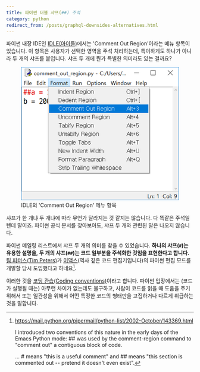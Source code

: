 ```yaml
---
title: 파이썬 더블 샤프(##) 주석
category: python
redirect_from: /posts/graphql-downsides-alternatives.html
---
```


파이썬 내장 IDE인 [IDLE(아이들)][idle]에서는 'Comment Out Region'이라는 메뉴 항목이 있습니다. 이 항목은 사용자가 선택한 영역을 주석 처리하는데, 특이하게도 하나가 아니라 두 개의 샤프를 붙입니다. 샤프 두 개에 뭔가 특별한 의미라도 있는 걸까요?

[idle]: https://docs.python.org/3/library/idle.html

<figure>
<img src="/assets/2018-11-22-python-double-sharp-comments/comment-out-region.png" alt="IDLE에서 'Format' > 'Comment Out Region'">
<figcaption>IDLE의 'Comment Out Region' 메뉴 항목</figcaption>
</figure>

샤프가 한 개냐 두 개냐에 따라 무언가 달라지는 것 같지는 않습니다. 다 똑같은 주석일텐데 말이죠. 파이썬 공식 문서를 찾아보아도, 샤프 두 개와 관련된 말은 나오지 않습니다.

파이썬 메일링 리스트에서 샤프 두 개의 의미를 찾을 수 있었습니다. **하나의 샤프(`#`)는 유용한 설명을, 두 개의 샤프(`##`)는 코드 일부분을 주석화한 것임을 표현한다고 합니다.** [팀 피터스(Tim Peters)][tim-peters]가 [이맥스](https://ko.wikipedia.org/wiki/%EC%9D%B4%EB%A7%A5%EC%8A%A4)(역사 깊은 코드 편집기입니다)의 파이썬 편집 모드를 개발할 당시 도입했다고 하네요[^single-vs-double].

이러한 것을 [코딩 관습(Coding conventions)](https://en.wikipedia.org/wiki/Coding_conventions)이라고 합니다. 파이썬 입장에서는 (코드가 실행될 때는) 아무런 차이가 없는데도 불구하고, 사람이 코드를 읽을 때 도움을 주기 위해서 또는 일관성을 위해서 어떤 특정한 코드의 형태만을 고집하거나 다르게 취급하는 것을 말합니다.

[pep-20]: https://www.python.org/dev/peps/pep-0020/

[tim-peters]: https://en.wikipedia.org/wiki/Tim_Peters_(software_engineer)

[^single-vs-double]: <https://mail.python.org/pipermail/python-list/2002-October/143369.html>

    I introduced two conventions of this nature in the early days of the Emacs Python mode: ## was used by the comment-region command to "comment out" a contiguous block of code.

    ... # means "this is a useful comment" and ## means "this section is commented out -- pretend it doesn't even exist".
